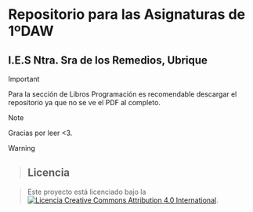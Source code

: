 # Repositorio para las Asignaturas de 1ºDAW

## I.E.S Ntra. Sra de los Remedios, Ubrique

> [!IMPORTANT]
> Para la sección de Libros Programación
> es recomendable descargar el repositorio
> ya que no se ve el PDF al completo.

> [!NOTE]
> Gracias por leer  <3.

> [!WARNING]

> ## Licencia

> Este proyecto está licenciado bajo la  [![Licencia Creative Commons Attribution 4.0 International](https://licensebuttons.net/l/by/4.0/88x31.png)](http://creativecommons.org/licenses/by/4.0/).
